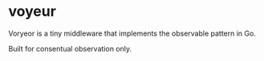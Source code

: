 # voyeur

Voryeor is a tiny middleware that implements the observable pattern in Go.

Built for consentual observation only.